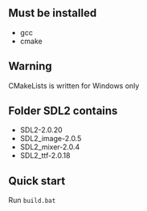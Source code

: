 ## Must be installed
- gcc
- cmake

## Warning
CMakeLists is written for Windows only

## Folder SDL2 contains
- SDL2-2.0.20
- SDL2_image-2.0.5
- SDL2_mixer-2.0.4
- SDL2_ttf-2.0.18

## Quick start
Run `build.bat`
